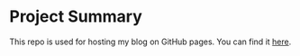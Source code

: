 # Project Summary
This repo is used for hosting my blog on GitHub pages. You can find it [here](https://foreveraprogrammer.github.io/blog/).
